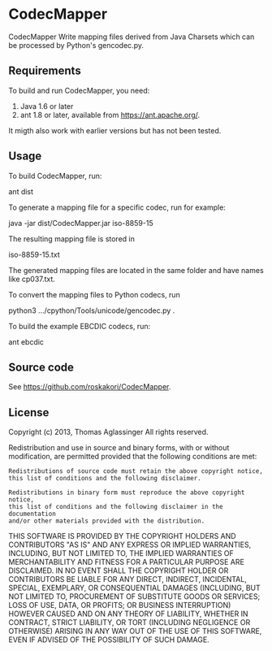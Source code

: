 CodecMapper
===========

CodecMapper  Write mapping files derived from Java Charsets which can be
processed by Python's gencodec.py.


Requirements
------------

To build and run CodecMapper, you need:

  1. Java 1.6 or later
  2. ant 1.8 or later, available from https://ant.apache.org/.

It migth also work with earlier versions but has not been tested.
  

Usage
-----

To build CodecMapper, run:

  ant dist

To generate a mapping file for a specific codec, run for example:

  java -jar dist/CodecMapper.jar iso-8859-15

The resulting mapping file is stored in

  iso-8859-15.txt

The generated mapping files are located in the same folder and have names like
cp037.txt.

To convert the mapping files to Python codecs, run

  python3 .../cpython/Tools/unicode/gencodec.py .

To build the example EBCDIC codecs, run:

  ant ebcdic


Source code
-----------

See https://github.com/roskakori/CodecMapper.


License
-------

Copyright (c) 2013, Thomas Aglassinger
All rights reserved.

Redistribution and use in source and binary forms, with or without
modification, are permitted provided that the following conditions are met:

    Redistributions of source code must retain the above copyright notice,
    this list of conditions and the following disclaimer.

    Redistributions in binary form must reproduce the above copyright notice,
    this list of conditions and the following disclaimer in the documentation
    and/or other materials provided with the distribution.

THIS SOFTWARE IS PROVIDED BY THE COPYRIGHT HOLDERS AND CONTRIBUTORS "AS IS"
AND ANY EXPRESS OR IMPLIED WARRANTIES, INCLUDING, BUT NOT LIMITED TO, THE
IMPLIED WARRANTIES OF MERCHANTABILITY AND FITNESS FOR A PARTICULAR PURPOSE
ARE DISCLAIMED. IN NO EVENT SHALL THE COPYRIGHT HOLDER OR CONTRIBUTORS BE
LIABLE FOR ANY DIRECT, INDIRECT, INCIDENTAL, SPECIAL, EXEMPLARY, OR
CONSEQUENTIAL DAMAGES (INCLUDING, BUT NOT LIMITED TO, PROCUREMENT OF
SUBSTITUTE GOODS OR SERVICES; LOSS OF USE, DATA, OR PROFITS; OR BUSINESS
INTERRUPTION) HOWEVER CAUSED AND ON ANY THEORY OF LIABILITY, WHETHER IN
CONTRACT, STRICT LIABILITY, OR TORT (INCLUDING NEGLIGENCE OR OTHERWISE)
ARISING IN ANY WAY OUT OF THE USE OF THIS SOFTWARE, EVEN IF ADVISED OF THE
POSSIBILITY OF SUCH DAMAGE.
